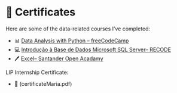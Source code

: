 # 🏅 Certificates

Here are some of the data-related courses I’ve completed:

- 📊 [Data Analysis with Python – freeCodeCamp](https://freecodecamp.org/certification/fcc7bbfba4f-cbae-4df9-8590-691608a5cd82/data-analysis-with-python-v7)
- 💻 [Introdução à Base de Dados Microsoft SQL Server– RECODE](SQL_RECODE.pdf)
- 🖊️ [Excel– Santander Open Acadamy](certificado_excel.pdf)

LIP Internship Certificate:
- 📡 (certificateMaria.pdf)
